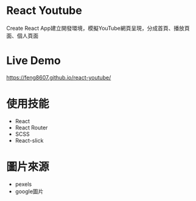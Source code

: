 # React Youtube
Create React App建立開發環境，模擬YouTube網頁呈現，分成首頁、播放頁面、個人頁面
# Live Demo
https://feng8607.github.io/react-youtube/
# 使用技能
- React
- React Router
- SCSS
- React-slick
# 圖片來源
- pexels
- google圖片
